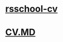 # [rsschool-cv](https://bar47ney.github.io/rsschool-cv/)
# [CV.MD](https://bar47ney.github.io/rsschool-cv/cv)

